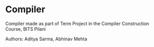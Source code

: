 # Compiler
Compiler made as part of Term Project in the Compiler Construction Course, BITS Pilani

Authors: Aditya Sarma, Abhinav Mehta



